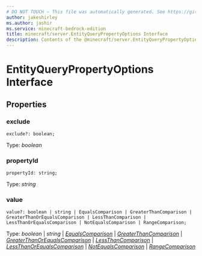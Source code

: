 ```yaml
---
# DO NOT TOUCH — This file was automatically generated. See https://github.com/mojang/minecraftapidocsgenerator to modify descriptions, examples, etc.
author: jakeshirley
ms.author: jashir
ms.service: minecraft-bedrock-edition
title: minecraft/server.EntityQueryPropertyOptions Interface
description: Contents of the @minecraft/server.EntityQueryPropertyOptions class.
---
```

# EntityQueryPropertyOptions Interface

## Properties

### **exclude**
`exclude?: boolean;`

Type: *boolean*

### **propertyId**
`propertyId: string;`

Type: *string*

### **value**
`value?: boolean | string | EqualsComparison | GreaterThanComparison | GreaterThanOrEqualsComparison | LessThanComparison | LessThanOrEqualsComparison | NotEqualsComparison | RangeComparison;`

Type: *boolean* | *string* | [*EqualsComparison*](EqualsComparison.md) | [*GreaterThanComparison*](GreaterThanComparison.md) | [*GreaterThanOrEqualsComparison*](GreaterThanOrEqualsComparison.md) | [*LessThanComparison*](LessThanComparison.md) | [*LessThanOrEqualsComparison*](LessThanOrEqualsComparison.md) | [*NotEqualsComparison*](NotEqualsComparison.md) | [*RangeComparison*](RangeComparison.md)
